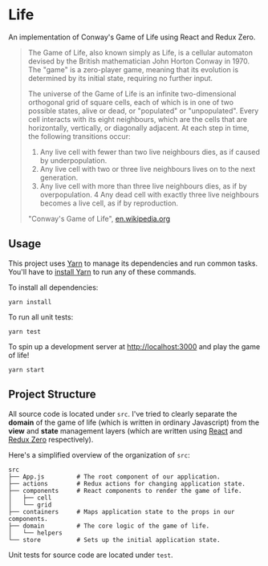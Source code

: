 Life
====

An implementation of Conway's Game of Life using React and Redux Zero.

> The Game of Life, also known simply as Life, is a cellular automaton devised by the British mathematician John Horton Conway in 1970.
> The "game" is a zero-player game, meaning that its evolution is determined by its initial state, requiring no further input.
>
> The universe of the Game of Life is an infinite two-dimensional orthogonal grid of square cells, each of which is in one of two possible 
> states, alive or dead, or "populated" or "unpopulated". Every cell interacts with its eight neighbours, which are the cells that are 
> horizontally, vertically, or diagonally adjacent. At each step in time, the following transitions occur:
>
>  1. Any live cell with fewer than two live neighbours dies, as if caused by underpopulation.
>  2. Any live cell with two or three live neighbours lives on to the next generation.
>  3. Any live cell with more than three live neighbours dies, as if by overpopulation.
>  4 Any dead cell with exactly three live neighbours becomes a live cell, as if by reproduction.
>
> "Conway's Game of Life", [en.wikipedia.org](https://en.wikipedia.org/wiki/Conway%27s_Game_of_Life)

Usage
-----

This project uses [Yarn](https://github.com/yarnpkg/yarn) to manage its dependencies and run common tasks. You'll have to 
[install Yarn](https://yarnpkg.com/en/docs/install) to run any of these commands.

To install all dependencies:

```
yarn install
```

To run all unit tests:

```
yarn test
```

To spin up a development server at [http://localhost:3000](http://localhost:3000) and play the game of life!

```
yarn start
```

Project Structure
-----------------

All source code is located under `src`. I've tried to clearly separate the __domain__ of the game of life (which is written in ordinary Javascript) from the __view__ and __state__ management layers (which are written using [React](https://github.com/facebook/react) and [Redux Zero](https://github.com/concretesolutions/redux-zero/blob/master/README.md) respectively).

Here's a simplified overview of the organization of `src`:

```
src
├── App.js         # The root component of our application.
├── actions        # Redux actions for changing application state.
├── components     # React components to render the game of life.
│   ├── cell
│   └── grid
├── containers     # Maps application state to the props in our components.
├── domain         # The core logic of the game of life.
│   └── helpers
└── store          # Sets up the initial application state.
```

Unit tests for source code are located under `test`.
